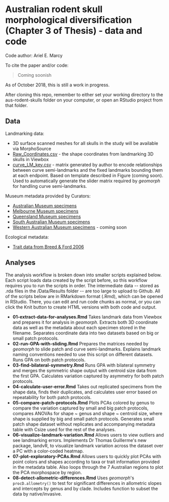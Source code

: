 # Australian rodent skull morphological diversification (Chapter 3 of Thesis) - data and code
Code author: Ariel E. Marcy

To cite the paper and/or code:
> Coming soonish

As of October 2018, this is still a work in progress.

After cloning this repo, remember to either set your working directory to the aus-rodent-skulls folder on your computer, or open an RStudio project from that folder.

## Data
Landmarking data:
* 3D surface scanned meshes for all skulls in the study will be available via MorphoSource
* [Raw_Coordinates.csv](Data/Raw/3D_coords.csv) - the shape coordinates from landmarking 3D  skulls in Viewbox 
* [curve_LM_key.csv](/Data/Processed/curve_LM_key.csv) - matrix generated by author to encode relationships between curve semi-landmarks and the fixed landmarks bounding them at each endpoint. Based on template described in Figure (coming soon). Used to automatically generate the slider matrix required by *geomorph* for handling curve semi-landmarks. 

Museum metadata provided by Curators:
* [Australian Museum specimens](/Data/Raw/AM_muridae_skulls.csv)
* [Melbourne Museum specimens](/Data/Raw/MV_muridae_skulls.csv)
* [Queensland Museum specimens](/Data/Raw/QM_muridae_skulls.csv)
* [South Australian Museum specimens](/Data/Raw/SAM_muridae_skulls.csv)
* [Western Australian Museum specimens]() - coming soon

Ecological metadata:
* [Trait data from Breed & Ford 2006](/Data/Processed/in_ex_traits.csv)
    
## Analyses
The analysis workflow is broken down into smaller scripts explained below. Each script loads data created by the script before, so this workflow requires you to run the scripts in order. The intermediate data -- stored as .rda files in the /Data/Results folder -- are too large to upload to Github. All of the scripts below are in RMarkdown format (.Rmd), which can be opened in RStudio. There, you can edit and run code chunks as normal, or you can click the Knit button to create HTML versions with both code and output.

* **01-extract-data-for-analyses.Rmd** Takes landmark data from Viewbox and prepares it for analysis in *geomorph*. Extracts both 3D coordinate data as well as the metadata about each specimen stored in the filename. Separates coordinate data into two datasets based on big or small patch protocols.
* **02-run-GPA-with-sliding.Rmd** Prepares the matrices needed by *geomorph* to slide patch and curve semi-landmarks. Explains landmark naming conventions needed to use this script on different datasets. Runs GPA on both patch protocols.
* **03-find-bilateral-symmetry.Rmd** Runs GPA with bilateral symmetry and merges the symmetric shape output with centroid size data from the first GPA. Calculates variation captured by asymmetry for both patch protocols.
* **04-calculate-user-error.Rmd** Takes out replicated specimens from the shape data, finds their duplicates, and calculates user error based on repeatability for both patch protocols. 
* **05-compare-patch-protocols.Rmd** Plots PCAs colored by genus to compare the variation captured by small and big patch protocols, compares ANOVAs for shape ~ genus and shape ~ centroid size, where shape is supplied by big and small patch protocols. Generates small patch shape dataset without replicates and accompanying metadata table with Csize used for the rest of the analyses.
* **06-visualize-landmark-variation.Rmd** Allows users to view outliers and see landmarking errors. Implements Dr Thomas Guillerme's new package, landvR, to visualize landmark variation across the dataset over a PC with a color-coded heatmap. 
* **07-plot-exploratory-PCAs.Rmd** Allows users to quickly plot PCAs with point colors and shapes according to taxa or trait information provided in the metadata table. Also loops through the 7 Australian regions to plot the PCA morphospace by region.
* **08-detect-allometric-differences.Rmd** Uses _geomorph_'s `procD.allometry()` to test for significant differences in allometric slopes and intercepts by genus and by clade. Includes function to subset the data by native/invasive. 
